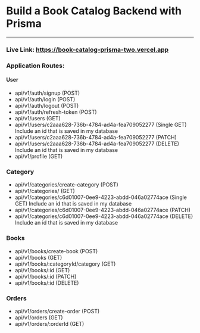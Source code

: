 # Build a Book Catalog Backend with Prisma

<hr>

### Live Link: https://book-catalog-prisma-two.vercel.app

### Application Routes:

#### User

- api/v1/auth/signup (POST)
- api/v1/auth/login (POST)
- api/v1/auth/logout (POST)
- api/v1/auth/refresh-token (POST)
- api/v1/users (GET)
- api/v1/users/c2aaa628-736b-4784-ad4a-fea709052277 (Single GET) Include an id that is saved in my database
- api/v1/users/c2aaa628-736b-4784-ad4a-fea709052277 (PATCH)
- api/v1/users/c2aaa628-736b-4784-ad4a-fea709052277 (DELETE) Include an id that is saved in my database
- api/v1/profile (GET)

### Category

- api/v1/categories/create-category (POST)
- api/v1/categories/ (GET)
- api/v1/categories/c6d01007-0ee9-4223-abdd-046a02774ace (Single GET) Include an id that is saved in my database
- api/v1/categories/c6d01007-0ee9-4223-abdd-046a02774ace (PATCH)
- api/v1/categories/c6d01007-0ee9-4223-abdd-046a02774ace (DELETE) Include an id that is saved in my database

### Books

- api/v1/books/create-book (POST)
- api/v1/books (GET)
- api/v1/books/:categoryId/category (GET)
- api/v1/books/:id (GET)
- api/v1/books/:id (PATCH)
- api/v1/books/:id (DELETE)

### Orders

- api/v1/orders/create-order (POST)
- api/v1/orders (GET)
- api/v1/orders/:orderId (GET)

